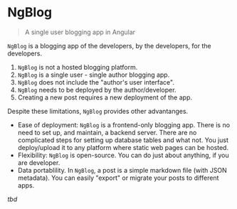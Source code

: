 # NgBlog
> A single user blogging app in Angular

`NgBlog` is a blogging app of the developers, by the developers, for the developers.

1. `NgBlog` is not a hosted blogging platform.
1. `NgBlog` is a single user - single author blogging app.
1. `NgBlog` does not include the "author's user interface".
1. `NgBlog` needs to be deployed by the author/developer.
1. Creating a new post requires a new deployment of the app.

Despite these limitations, `NgBlog` provides other advantanges.

* Ease of deployment: `NgBlog` is a frontend-only blogging app. There is no need to set up, and maintain, a backend server. There are no complicated steps for setting up database tables and what not. You just deploy/upload it to any platform where static web pages can be hosted.
* Flexibility: `NgBlog` is open-source. You can do just about anything, if you are developer.
* Data portablility. In `NgBlog`, a post is a simple markdown file (with JSON metadata). You can easily "export" or migrate your posts to different apps.






_tbd_


